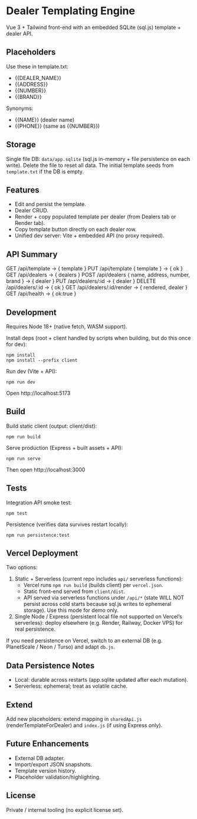 # Dealer Templating Engine

Vue 3 + Tailwind front-end with an embedded SQLite (sql.js) template + dealer API.

## Placeholders
Use these in template.txt:
- {{DEALER_NAME}}
- {{ADDRESS}}
- {{NUMBER}}
- {{BRAND}}

Synonyms:
- {{NAME}} (dealer name)
- {{PHONE}} (same as {{NUMBER}})

## Storage
Single file DB: `data/app.sqlite` (sql.js in-memory + file persistence on each write).
Delete the file to reset all data. The initial template seeds from `template.txt` if the DB is empty.

## Features
- Edit and persist the template.
- Dealer CRUD.
- Render + copy populated template per dealer (from Dealers tab or Render tab).
- Copy template button directly on each dealer row.
- Unified dev server: Vite + embedded API (no proxy required).

## API Summary
GET /api/template -> { template }
PUT /api/template { template } -> { ok }
GET /api/dealers -> { dealers }
POST /api/dealers { name, address, number, brand } -> { dealer }
PUT /api/dealers/:id -> { dealer }
DELETE /api/dealers/:id -> { ok }
GET /api/dealers/:id/render -> { rendered, dealer }
GET /api/health -> { ok:true }

## Development
Requires Node 18+ (native fetch, WASM support).

Install deps (root + client handled by scripts when building, but do this once for dev):
```
npm install
npm install --prefix client
```
Run dev (Vite + API):
```
npm run dev
```
Open http://localhost:5173

## Build
Build static client (output: client/dist):
```
npm run build
```
Serve production (Express + built assets + API):
```
npm run serve
```
Then open http://localhost:3000

## Tests
Integration API smoke test:
```
npm test
```
Persistence (verifies data survives restart locally):
```
npm run persistence:test
```

## Vercel Deployment
Two options:
1. Static + Serverless (current repo includes `api/` serverless functions):
   - Vercel runs `npm run build` (builds client) per `vercel.json`.
   - Static front-end served from `client/dist`.
   - API served via serverless functions under `/api/*` (state WILL NOT persist across cold starts because sql.js writes to ephemeral storage). Use this mode for demo only.
2. Single Node / Express (persistent local file not supported on Vercel’s serverless): deploy elsewhere (e.g. Render, Railway, Docker VPS) for real persistence.

If you need persistence on Vercel, switch to an external DB (e.g. PlanetScale / Neon / Turso) and adapt `db.js`.

## Data Persistence Notes
- Local: durable across restarts (app.sqlite updated after each mutation).
- Serverless: ephemeral; treat as volatile cache.

## Extend
Add new placeholders: extend mapping in `sharedApi.js` (renderTemplateForDealer) and `index.js` (if using Express only).

## Future Enhancements
- External DB adapter.
- Import/export JSON snapshots.
- Template version history.
- Placeholder validation/highlighting.

## License
Private / internal tooling (no explicit license set).
